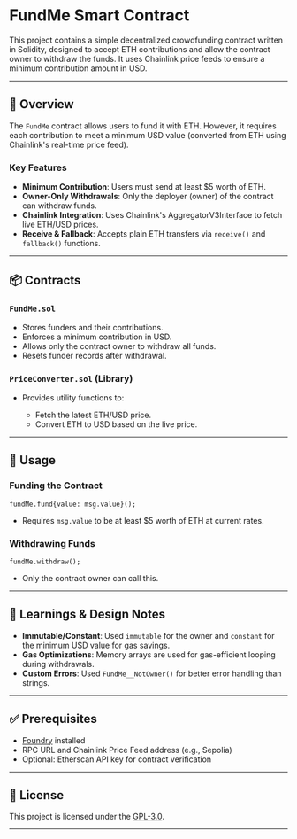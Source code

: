 # FundMe Smart Contract

This project contains a simple decentralized crowdfunding contract written in Solidity, designed to accept ETH contributions and allow the contract owner to withdraw the funds. It uses Chainlink price feeds to ensure a minimum contribution amount in USD.

---

## 📜 Overview

The `FundMe` contract allows users to fund it with ETH. However, it requires each contribution to meet a minimum USD value (converted from ETH using Chainlink's real-time price feed).

### Key Features

* **Minimum Contribution**: Users must send at least \$5 worth of ETH.
* **Owner-Only Withdrawals**: Only the deployer (owner) of the contract can withdraw funds.
* **Chainlink Integration**: Uses Chainlink's AggregatorV3Interface to fetch live ETH/USD prices.
* **Receive & Fallback**: Accepts plain ETH transfers via `receive()` and `fallback()` functions.

---

## 📦 Contracts

### `FundMe.sol`

* Stores funders and their contributions.
* Enforces a minimum contribution in USD.
* Allows only the contract owner to withdraw all funds.
* Resets funder records after withdrawal.

### `PriceConverter.sol` (Library)

* Provides utility functions to:

  * Fetch the latest ETH/USD price.
  * Convert ETH to USD based on the live price.

---

## 🔧 Usage

### Funding the Contract

```solidity
fundMe.fund{value: msg.value}();
```

* Requires `msg.value` to be at least \$5 worth of ETH at current rates.

### Withdrawing Funds

```solidity
fundMe.withdraw();
```

* Only the contract owner can call this.

---


## 🧠 Learnings & Design Notes

* **Immutable/Constant**: Used `immutable` for the owner and `constant` for the minimum USD value for gas savings.
* **Gas Optimizations**: Memory arrays are used for gas-efficient looping during withdrawals.
* **Custom Errors**: Used `FundMe__NotOwner()` for better error handling than strings.

---

## ✅ Prerequisites

* [Foundry](https://book.getfoundry.sh/) installed
* RPC URL and Chainlink Price Feed address (e.g., Sepolia)
* Optional: Etherscan API key for contract verification

---

## 📄 License

This project is licensed under the [GPL-3.0](https://www.gnu.org/licenses/gpl-3.0.html).

---
